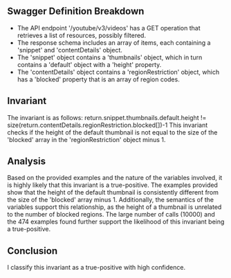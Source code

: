 ## Swagger Definition Breakdown
- The API endpoint '/youtube/v3/videos' has a GET operation that retrieves a list of resources, possibly filtered.
- The response schema includes an array of items, each containing a 'snippet' and 'contentDetails' object.
- The 'snippet' object contains a 'thumbnails' object, which in turn contains a 'default' object with a 'height' property.
- The 'contentDetails' object contains a 'regionRestriction' object, which has a 'blocked' property that is an array of region codes.

## Invariant
The invariant is as follows:
return.snippet.thumbnails.default.height != size(return.contentDetails.regionRestriction.blocked[])-1
This invariant checks if the height of the default thumbnail is not equal to the size of the 'blocked' array in the 'regionRestriction' object minus 1.

## Analysis
Based on the provided examples and the nature of the variables involved, it is highly likely that this invariant is a true-positive. The examples provided show that the height of the default thumbnail is consistently different from the size of the 'blocked' array minus 1. Additionally, the semantics of the variables support this relationship, as the height of a thumbnail is unrelated to the number of blocked regions. The large number of calls (10000) and the 474 examples found further support the likelihood of this invariant being a true-positive.

## Conclusion
I classify this invariant as a true-positive with high confidence.

